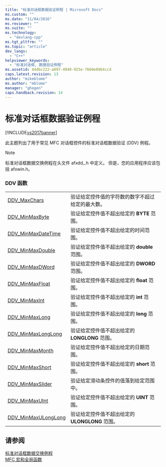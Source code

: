 ```yaml
---
title: "标准对话框数据验证例程 | Microsoft Docs"
ms.custom: ""
ms.date: "11/04/2016"
ms.reviewer: ""
ms.suite: ""
ms.technology: 
  - "devlang-cpp"
ms.tgt_pltfrm: ""
ms.topic: "article"
dev_langs: 
  - "C++"
helpviewer_keywords: 
  - "标准对话框, 数据验证例程"
ms.assetid: 44dbc222-a897-4949-925e-7660e8964ccd
caps.latest.revision: 13
author: "mikeblome"
ms.author: "mblome"
manager: "ghogen"
caps.handback.revision: 14
---
```

# 标准对话框数据验证例程
[!INCLUDE[vs2017banner](../../assembler/inline/includes/vs2017banner.md)]

此主题列出了用于常见 MFC 对话框控件的标准对话框数据验证 \(DDV\) 例程。  
  
> [!NOTE]
>  标准对话框数据交换例程在头文件 afxdd\_.h 中定义。  但是，您的应用程序应该包括 afxwin.h。  
  
### DDV 函数  
  
|||  
|-|-|  
|[DDV\_MaxChars](../Topic/DDV_MaxChars.md)|验证给定控件值的字符数的数字不超过给定的最大数。|  
|[DDV\_MinMaxByte](../Topic/DDV_MinMaxByte.md)|验证给定控件值不超出给定的 **BYTE** 范围。|  
|[DDV\_MinMaxDateTime](../Topic/DDV_MinMaxDateTime.md)|验证给定控件值不超出给定的时间范围。|  
|[DDV\_MinMaxDouble](../Topic/DDV_MinMaxDouble.md)|验证给定控件值不超出给定的 **double** 范围。|  
|[DDV\_MinMaxDWord](../Topic/DDV_MinMaxDWord.md)|验证给定控件值不超出给定的 **DWORD** 范围。|  
|[DDV\_MinMaxFloat](../Topic/DDV_MinMaxFloat.md)|验证给定控件值不超出给定的 **float** 范围。|  
|[DDV\_MinMaxInt](../Topic/DDV_MinMaxInt.md)|验证给定控件值不超出给定的 **int** 范围。|  
|[DDV\_MinMaxLong](../Topic/DDV_MinMaxLong.md)|验证给定控件值不超出给定的 **long** 范围。|  
|[DDV\_MinMaxLongLong](../Topic/DDV_MinMaxLongLong.md)|验证给定控件值不超出给定的 **LONGLONG** 范围。|  
|[DDV\_MinMaxMonth](../Topic/DDV_MinMaxMonth.md)|验证给定控件值不超出给定的日期范围。|  
|[DDV\_MinMaxShort](../Topic/DDV_MinMaxShort.md)|验证给定控件值不超出给定的 **short** 范围。|  
|[DDV\_MinMaxSlider](../Topic/DDV_MinMaxSlider.md)|验证给定滑动条控件的值落到给定范围中。|  
|[DDV\_MinMaxUInt](../Topic/DDV_MinMaxUInt.md)|验证给定控件值不超出给定的 **UINT** 范围。|  
|[DDV\_MinMaxULongLong](../Topic/DDV_MinMaxULongLong.md)|验证给定控件值不超出给定的 **ULONGLONG** 范围。|  
  
## 请参阅  
 [标准对话框数据交换例程](../../mfc/reference/standard-dialog-data-exchange-routines.md)   
 [MFC 宏和全局函数](../../mfc/reference/mfc-macros-and-globals.md)